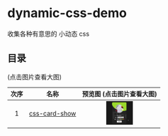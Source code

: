 # dynamic-css-demo

收集各种有意思的 小动态 css

## 目录

(点击图片查看大图)

| 次序 | 名称 | 预览图 (点击图片查看大图)|
| :-: | --- | :-: |
| 1 | [css-card-show](https://github.com/YoRenChen/dynamic-css-demo/tree/master/demo/css-card-show) | <img class="readme-img" width=60 src="demo/css-card-show/docs/preview.gif" alt="css-card-show" title="点击查看大图"/>|
